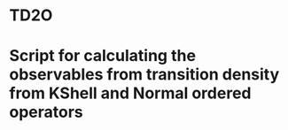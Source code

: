 # TD2O
# Script for calculating the observables from transition density from KShell and Normal ordered operators
